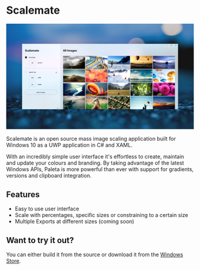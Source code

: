 # Scalemate

![Scalemate Preview](Store/preview_1.png)

Scalemate is an open source mass image scaling application built for Windows 10 as a UWP application in C# and XAML.

With an incredibly simple user interface it's effortless to create, maintain and update your colours and branding. By taking advantage of the latest Windows APIs, Paleta is more powerful than ever with support for gradients, versions and clipboard integration.

## Features

- Easy to use user interface
- Scale with percentages, specific sizes or constraining to a certain size
- Multiple Exports at different sizes (coming soon)

## Want to try it out?

You can either build it from the source or download it from the [Windows Store](https://www.microsoft.com/store/productId/9NBLGGH1XZBD).

